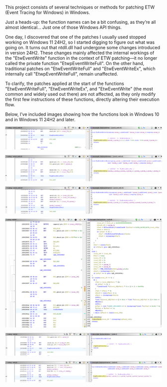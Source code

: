 This project consists of several techniques or methods for patching ETW (Event Tracing for Windows) in Windows.

Just a heads-up: the function names can be a bit confusing, as they’re all almost identical... Just one of those Windows API things.

One day, I discovered that one of the patches I usually used stopped working on Windows 11 24H2, so I started digging to figure out what was going on. It turns out that ntdll.dll had undergone some changes introduced in version 24H2. These changes mainly affected the internal workings of the "EtwEventWrite" function in the context of ETW patching—it no longer called the private function "EtwpEventWriteFull". On the other hand, traditional patches on "EtwEventWriteFull" and "EtwEventWriteEx", which internally call "EtwpEventWriteFull", remain unaffected.

To clarify, the patches applied at the start of the functions "EtwEventWriteFull", "EtwEventWriteEx", and "EtwEventWrite" (the most common and widely used out there) are not affected, as they only modify the first few instructions of these functions, directly altering their execution flow.

Below, I’ve included images showing how the functions look in Windows 10 and in Windows 11 24H2 and later.

![EtwEventWrite Windows 10](./win10/EtwEventWrite.png)

![EtwEventWriteEx Windows 10](./win10/EtwEventWriteEx.png)

![EtwEventWriteFull Windows 10](./win10/EtwEventWriteFull.png)


![EtwEventWrite Windows 11](./win11/EtwEventWrite.png)

![EtwEventWriteEx Windows 11](./win11/EtwEventWriteEx.png)

![EtwEventWriteFull Windows 11](./win11/EtwEventWriteFull.png)